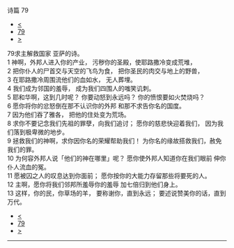 ﻿





 诗篇 79




* [<](bible/PSA078.md)
* [79](bible/PSA.md)
* [>](bible/PSA080.md)



 
79求主解救国家 亚萨的诗。  
1 神啊，外邦人进入你的产业， 污秽你的圣殿，使耶路撒冷变成荒堆，  
2 把你仆人的尸首交与天空的飞鸟为食， 把你圣民的肉交与地上的野兽，  
3 在耶路撒冷周围流他们的血如水， 无人葬埋。  
4 我们成为邻国的羞辱， 成为我们四围人的嗤笑讥刺。     
5 耶和华啊，这到几时呢？ 你要动怒到永远吗？ 你的愤恨要如火焚烧吗？  
6 愿你将你的忿怒倒在那不认识你的外邦 和那不求告你名的国度。  
7 因为他们吞了雅各， 把他的住处变为荒场。     
8 求你不要记念我们先祖的罪孽，向我们追讨； 愿你的慈悲快迎着我们， 因为我们落到极卑微的地步。  
9 拯救我们的神啊，求你因你名的荣耀帮助我们！ 为你名的缘故搭救我们，赦免我们的罪。  
10 为何容外邦人说「他们的神在哪里」呢？ 愿你使外邦人知道你在我们眼前 伸你仆人流血的冤。     
11 愿被囚之人的叹息达到你面前； 愿你按你的大能力存留那些将要死的人。  
12 主啊，愿你将我们邻邦所羞辱你的羞辱 加七倍归到他们身上。  
13 这样，你的民，你草场的羊， 要称谢你，直到永远； 要述说赞美你的话，直到万代。 
* [<](bible/PSA078.md)
* [79](bible/PSA.md)
* [>](bible/PSA080.md)





---









